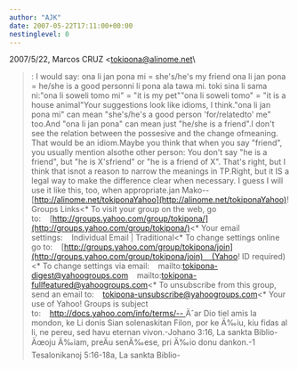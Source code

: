 ```yaml
---
author: "AJK"
date: 2007-05-22T17:11:00+00:00
nestinglevel: 0
---
```

2007/5/22, Marcos CRUZ <[tokipona@alinome.net](mailto://tokipona@alinome.net)\
>:
> I would say:
> ona li jan pona mi = she's/he's my friend
> ona li jan pona = he/she is a good personni li pona ala tawa mi. toki sina li sama ni:"ona li soweli tomo mi" = "it is my pet""ona li soweli tomo" = "it is a house animal"Your suggestions look like idioms, I think."ona li jan pona mi" can mean "she's/he's a good person 'for/relatedto' me" too.And "ona li jan pona" can mean just "he/she is a friend".I don't see the relation between the possesive and the change ofmeaning. That would be an idiom.Maybe you think that when you say "friend", you usually mention alsothe other person: You don't say "he is a friend", but "he is X'sfriend" or "he is a friend of X". That's right, but I think that isnot a reason to narrow the meanings in TP.Right, but it IS a legal way to make the difference clear when necessary. I guess I will use it like this, too, when appropriate.jan Mako--
[http://alinome.net/tokiponaYahoo](http://alinome.net/tokiponaYahoo)! Groups Links<\*
> To visit your group on the web, go to:    [http://groups.yahoo.com/group/tokipona/](http://groups.yahoo.com/group/tokipona/)<\*
> Your email settings:    Individual Email | Traditional<\*
> To change settings online go to:    [http://groups.yahoo.com/group/tokipona/join](http://groups.yahoo.com/group/tokipona/join)    (Yahoo! ID required)<\*
> To change settings via email:    mailto:[tokipona-digest@yahoogroups.com](mailto://tokipona-digest@yahoogroups.com)    mailto:[tokipona-fullfeatured@yahoogroups.com](mailto://tokipona-fullfeatured@yahoogroups.com)<\*
> To unsubscribe from this group, send an email to:    [tokipona-unsubscribe@yahoogroups.com](mailto://tokipona-unsubscribe@yahoogroups.com)<\*
> Your use of Yahoo! Groups is subject to:    [http://docs.yahoo.com/info/terms/--
](http://docs.yahoo.com/info/terms/--
) Äˆar Dio tiel amis la mondon, ke Li donis Sian solenaskitan Filon, por ke Ä‰iu, kiu fidas al li, ne pereu, sed havu eternan vivon.-Johano 3:16, La sankta Biblio-Äœoju Ä‰iam, preÄu senÄ‰ese, pri Ä‰io donu dankon.-1 Tesalonikanoj 5:16-18a, La sankta Biblio-